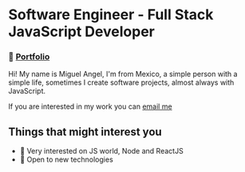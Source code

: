 # Software Engineer - Full Stack JavaScript Developer
### 🔮 [Portfolio](https://gxlts.tk/)

Hi!
My name is Miguel Angel, I'm from Mexico, a simple person with a simple life, sometimes I create software projects, almost always with JavaScript.

If you are interested in my work you can <a href="mailto:geaglts@gmail.com">email me</a>

## Things that might interest you
* 🌱 Very interested on JS world, Node and ReactJS
* 🌱 Open to new technologies

